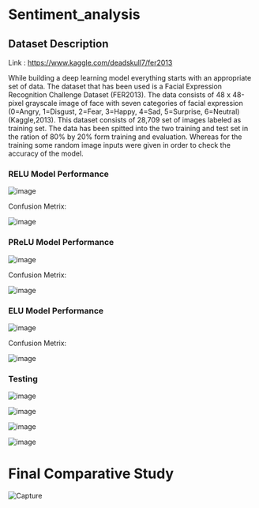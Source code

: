# Sentiment_analysis
## Dataset Description

Link : https://www.kaggle.com/deadskull7/fer2013

While building a deep learning model everything starts with an appropriate set of data. The dataset that has been used is a Facial Expression Recognition Challenge Dataset (FER2013). The data consists of 48 x 48-pixel grayscale image of face with seven categories of facial expression (0=Angry, 1=Disgust, 2=Fear, 3=Happy, 4=Sad, 5=Surprise, 6=Neutral) (Kaggle,2013). This dataset consists of 28,709 set of images labeled as training set. The data has been spitted into the two training and test set in the ration of 80% by 20% form training and evaluation. Whereas for the training some random image inputs were given in order to check the accuracy of the model. 

### RELU Model Performance
![image](https://user-images.githubusercontent.com/66167662/125065262-56900d80-e0d1-11eb-9460-539aad63a5aa.png)

Confusion Metrix:

![image](https://user-images.githubusercontent.com/66167662/125065416-817a6180-e0d1-11eb-914b-d78823ee1d24.png)

### PReLU Model Performance
![image](https://user-images.githubusercontent.com/66167662/125065299-60b20c00-e0d1-11eb-8db9-324edd4aab72.png)

Confusion Metrix:

![image](https://user-images.githubusercontent.com/66167662/125065728-e766e900-e0d1-11eb-8eb8-5283c5b07da3.png)


### ELU Model Performance
![image](https://user-images.githubusercontent.com/66167662/125065335-6a3b7400-e0d1-11eb-9f3d-6b0b76e93173.png)

Confusion Metrix:

![image](https://user-images.githubusercontent.com/66167662/125065400-79babd00-e0d1-11eb-88bb-4bd268b63416.png)

### Testing 
![image](https://user-images.githubusercontent.com/66167662/125065515-a242b700-e0d1-11eb-8c72-79e3ff3abc78.png)

![image](https://user-images.githubusercontent.com/66167662/125065530-a4a51100-e0d1-11eb-8c37-9dd640a892b0.png)

![image](https://user-images.githubusercontent.com/66167662/125065551-a969c500-e0d1-11eb-9872-d30e67f28b75.png)

![image](https://user-images.githubusercontent.com/66167662/125065563-ac64b580-e0d1-11eb-892b-6e75254e4aed.png)

# Final Comparative Study

![Capture](https://user-images.githubusercontent.com/66167662/125065665-cf8f6500-e0d1-11eb-8e26-24c441b7cdae.PNG)



